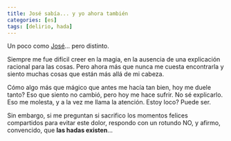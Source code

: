 ```yaml
---
title: José sabía... y yo ahora también
categories: [es]
tags: [delirio, hada]
---
```

Un poco como <a href="http://www.letrascanciones.org/la-vela-puerca/de-bichos-y-flores/jose-sabia.php" title="José sabía - La Vela Puerca" target="_blank">José</a>&#8230; pero distinto.

Siempre me fue difícil creer en la magia, en la ausencia de una explicación racional para las cosas. Pero ahora más que nunca me cuesta encontrarla y siento muchas cosas que están más allá de mi cabeza.

Cómo algo más que mágico que antes me hacía tan bien, hoy me duele tanto? Eso que siento no cambió, pero hoy me hace sufrir. No sé explicarlo. Eso me molesta, y a la vez me llama la atención. Estoy loco? Puede ser.

Sin embargo, si me preguntan si sacrifico los momentos felices compartidos para evitar este dolor, respondo con un rotundo NO, y afirmo, convencido, que **las hadas existen**&#8230;